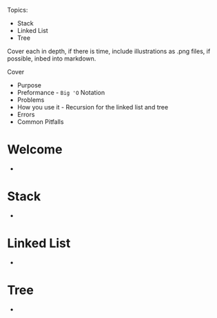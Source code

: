 Topics:
* Stack
* Linked List
* Tree

Cover each in depth, if there is time, include illustrations as .png files, if possible, inbed into markdown.

Cover
* Purpose
* Preformance - `Big 'O` Notation
* Problems
* How you use it - Recursion for the linked list and tree
* Errors
* Common Pitfalls



# Welcome
* 

# Stack
* 

# Linked List
* 

# Tree
* 
